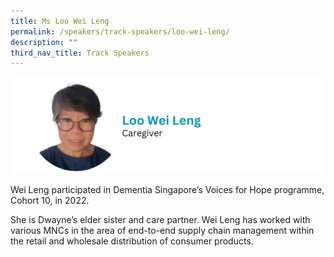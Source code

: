 ```yaml
---
title: Ms Loo Wei Leng
permalink: /speakers/track-speakers/loo-wei-leng/
description: ""
third_nav_title: Track Speakers
---
```

<div style="display: flex; flex-wrap: wrap;">
  <div style="flex-basis: 100%; max-width: 100%;">
    <img alt="track speakers 1" src="/images/SpeakersPhoto/looweileng.png">
  </div>
	</div>
	
Wei Leng participated in Dementia Singapore’s Voices for Hope programme, Cohort 10, in 2022.
	
She is Dwayne’s elder sister and care partner. Wei Leng has worked with various MNCs in the area of end-to-end supply chain management within the retail and wholesale distribution of consumer products.